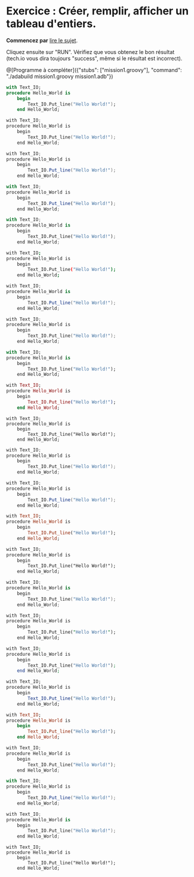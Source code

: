 # Exercice : Créer, remplir, afficher un tableau d'entiers.

**Commencez par** [lire le sujet](http://wwwperso.insa-toulouse.fr/~lebotlan/Y/Ada-S2/exo-base-tab.html).

Cliquez ensuite sur "RUN".
Vérifiez que vous obtenez le bon résultat (tech.io vous dira toujours "success", même si le résultat est incorrect).

@[Programme à compléter]({"stubs": ["mission1.groovy"], "command": "./adabuild mission1.groovy mission1.adb"})


```ada
with Text_IO;
procedure Hello_World is
    begin
        Text_IO.Put_line("Hello World!");
    end Hello_World;


```
```C runnable
with Text_IO;
procedure Hello_World is
    begin
        Text_IO.Put_line("Hello World!");
    end Hello_World;

```
```java runnable
with Text_IO;
procedure Hello_World is
    begin
        Text_IO.Put_line("Hello World!");
    end Hello_World;

```
```javascript runnable
with Text_IO;
procedure Hello_World is
    begin
        Text_IO.Put_line("Hello World!");
    end Hello_World;

```
```python runnable
with Text_IO;
procedure Hello_World is
    begin
        Text_IO.Put_line("Hello World!");
    end Hello_World;

```
```bash runnable
with Text_IO;
procedure Hello_World is
    begin
        Text_IO.Put_line("Hello World!");
    end Hello_World;

```
```C# runnable
with Text_IO;
procedure Hello_World is
    begin
        Text_IO.Put_line("Hello World!");
    end Hello_World;

```
```C++ runnable
with Text_IO;
procedure Hello_World is
    begin
        Text_IO.Put_line("Hello World!");
    end Hello_World;

```
```dart runnable
with Text_IO;
procedure Hello_World is
    begin
        Text_IO.Put_line("Hello World!");
    end Hello_World;

```
```elixir runnable
with Text_IO;
procedure Hello_World is
    begin
        Text_IO.Put_line("Hello World!");
    end Hello_World;

```
```F# runnable
with Text_IO;
procedure Hello_World is
    begin
        Text_IO.Put_line("Hello World!");
    end Hello_World;

```
```go runnable
with Text_IO;
procedure Hello_World is
    begin
        Text_IO.Put_line("Hello World!");
    end Hello_World;

```
```groovy runnable
with Text_IO;
procedure Hello_World is
    begin
        Text_IO.Put_line("Hello World!");
    end Hello_World;

```
```haskell runnable
with Text_IO;
procedure Hello_World is
    begin
        Text_IO.Put_line("Hello World!");
    end Hello_World;

```
```html runnable
with Text_IO;
procedure Hello_World is
    begin
        Text_IO.Put_line("Hello World!");
    end Hello_World;

```
```kotlin runnable
with Text_IO;
procedure Hello_World is
    begin
        Text_IO.Put_line("Hello World!");
    end Hello_World;

```
```perl runnable
with Text_IO;
procedure Hello_World is
    begin
        Text_IO.Put_line("Hello World!");
    end Hello_World;

```
```php runnable
with Text_IO;
procedure Hello_World is
    begin
        Text_IO.Put_line("Hello World!");
    end Hello_World;

```
```R runnable
with Text_IO;
procedure Hello_World is
    begin
        Text_IO.Put_line("Hello World!");
    end Hello_World;

```
```ruby runnable
with Text_IO;
procedure Hello_World is
    begin
        Text_IO.Put_line("Hello World!");
    end Hello_World;

```
```rust runnable
with Text_IO;
procedure Hello_World is
    begin
        Text_IO.Put_line("Hello World!");
    end Hello_World;

```
```scala runnable
with Text_IO;
procedure Hello_World is
    begin
        Text_IO.Put_line("Hello World!");
    end Hello_World;

```
```swift runnable
with Text_IO;
procedure Hello_World is
    begin
        Text_IO.Put_line("Hello World!");
    end Hello_World;

```
```vb.net runnable
with Text_IO;
procedure Hello_World is
    begin
        Text_IO.Put_line("Hello World!");
    end Hello_World;

```